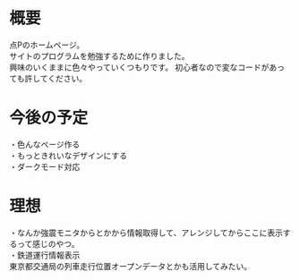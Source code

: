 # 概要
点Pのホームページ。  
サイトのプログラムを勉強するために作りました。  
興味のいくままに色々やっていくつもりです。
初心者なので変なコードがあっても許してください。
# 今後の予定
・色んなページ作る  
・もっときれいなデザインにする  
・ダークモード対応
# 理想
・なんか強震モニタからとかから情報取得して、アレンジしてからここに表示するって感じのやつ。  
・鉄道運行情報表示  
東京都交通局の列車走行位置オープンデータとかも活用してみたい。  

